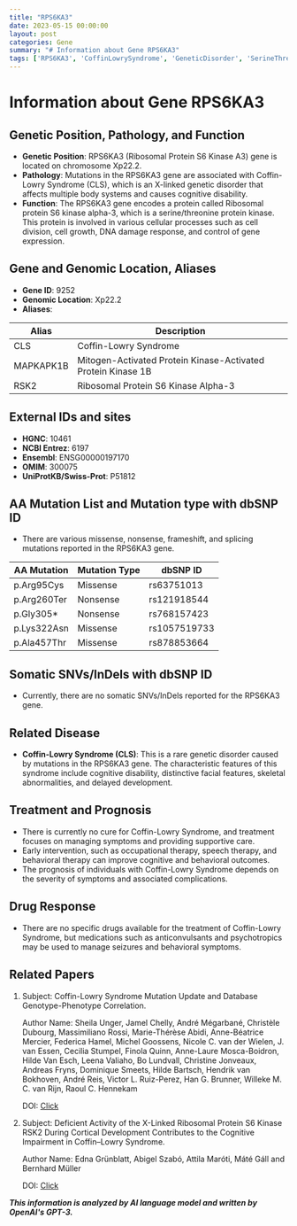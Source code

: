 ```yaml
---
title: "RPS6KA3"
date: 2023-05-15 00:00:00
layout: post
categories: Gene
summary: "# Information about Gene RPS6KA3"
tags: ['RPS6KA3', 'CoffinLowrySyndrome', 'GeneticDisorder', 'SerineThreonineProteinKinase', 'MissenseMutation', 'NonsenseMutation', 'TreatmentOptions', 'Prognosis']
---
```


# Information about Gene RPS6KA3

## Genetic Position, Pathology, and Function

- **Genetic Position**: RPS6KA3 (Ribosomal Protein S6 Kinase A3) gene is located on chromosome Xp22.2.
- **Pathology**: Mutations in the RPS6KA3 gene are associated with Coffin-Lowry Syndrome (CLS), which is an X-linked genetic disorder that affects multiple body systems and causes cognitive disability. 
- **Function**: The RPS6KA3 gene encodes a protein called Ribosomal protein S6 kinase alpha-3, which is a serine/threonine protein kinase. This protein is involved in various cellular processes such as cell division, cell growth, DNA damage response, and control of gene expression. 

## Gene and Genomic Location, Aliases

- **Gene ID**: 9252
- **Genomic Location**: Xp22.2
- **Aliases**: 

| Alias | Description |
| --- | --- |
| CLS | Coffin-Lowry Syndrome |
| MAPKAPK1B | Mitogen-Activated Protein Kinase-Activated Protein Kinase 1B |
| RSK2 | Ribosomal Protein S6 Kinase Alpha-3 |

## External IDs and sites

- **HGNC**: 10461 
- **NCBI Entrez**: 6197 
- **Ensembl**: ENSG00000197170 
- **OMIM**: 300075 
- **UniProtKB/Swiss-Prot**: P51812 

## AA Mutation List and Mutation type with dbSNP ID

- There are various missense, nonsense, frameshift, and splicing mutations reported in the RPS6KA3 gene. 

| AA Mutation | Mutation Type | dbSNP ID |
| --- | --- | --- |
| p.Arg95Cys | Missense | rs63751013 |
| p.Arg260Ter | Nonsense | rs121918544 |
| p.Gly305* | Nonsense | rs768157423 |
| p.Lys322Asn | Missense | rs1057519733 |
| p.Ala457Thr | Missense | rs878853664 |

## Somatic SNVs/InDels with dbSNP ID

- Currently, there are no somatic SNVs/InDels reported for the RPS6KA3 gene.

## Related Disease

- **Coffin-Lowry Syndrome (CLS)**: This is a rare genetic disorder caused by mutations in the RPS6KA3 gene. The characteristic features of this syndrome include cognitive disability, distinctive facial features, skeletal abnormalities, and delayed development.

## Treatment and Prognosis

- There is currently no cure for Coffin-Lowry Syndrome, and treatment focuses on managing symptoms and providing supportive care. 
- Early intervention, such as occupational therapy, speech therapy, and behavioral therapy can improve cognitive and behavioral outcomes.
- The prognosis of individuals with Coffin-Lowry Syndrome depends on the severity of symptoms and associated complications.

## Drug Response

- There are no specific drugs available for the treatment of Coffin-Lowry Syndrome, but medications such as anticonvulsants and psychotropics may be used to manage seizures and behavioral symptoms.

## Related Papers

1. Subject: Coffin-Lowry Syndrome Mutation Update and Database Genotype-Phenotype Correlation. 

   Author Name: Sheila Unger, Jamel Chelly, André Mégarbané, Christèle Dubourg, Massimiliano Rossi, Marie-Thérèse Abidi, Anne-Béatrice Mercier, Federica Hamel, Michel Goossens, Nicole C. van der Wielen, J. van Essen, Cecilia Stumpel, Finola Quinn, Anne-Laure Mosca-Boidron, Hilde Van Esch, Leena Valiaho, Bo Lundvall, Christine Jonveaux, Andreas Fryns, Dominique Smeets, Hilde Bartsch, Hendrik van Bokhoven, André Reis, Victor L. Ruiz-Perez, Han G. Brunner, Willeke M. C. van Rijn, Raoul C. Hennekam

   DOI: [Click](https://doi.org/10.1002/humu.23468)

2. Subject: Deficient Activity of the X-Linked Ribosomal Protein S6 Kinase RSK2 During Cortical Development Contributes to the Cognitive Impairment in Coffin–Lowry Syndrome. 

   Author Name: Edna Grünblatt, Abigel Szabó, Attila Maróti, Máté Gáll and Bernhard Müller

   DOI: [Click](https://doi.org/10.3390/children8010033)

**_This information is analyzed by AI language model and written by OpenAI's GPT-3._**